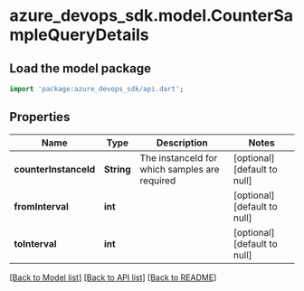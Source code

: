 # azure_devops_sdk.model.CounterSampleQueryDetails

## Load the model package
```dart
import 'package:azure_devops_sdk/api.dart';
```

## Properties
Name | Type | Description | Notes
------------ | ------------- | ------------- | -------------
**counterInstanceId** | **String** | The instanceId for which samples are required | [optional] [default to null]
**fromInterval** | **int** |  | [optional] [default to null]
**toInterval** | **int** |  | [optional] [default to null]

[[Back to Model list]](../README.md#documentation-for-models) [[Back to API list]](../README.md#documentation-for-api-endpoints) [[Back to README]](../README.md)


